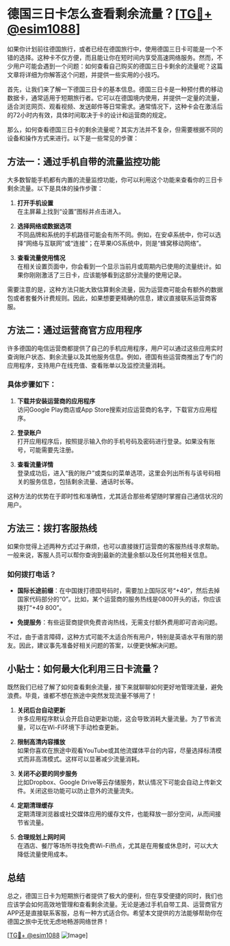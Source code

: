 # 德国三日卡怎么查看剩余流量？[[TG💪+ @esim1088](https://t.me/s/esim1088)]

如果你计划前往德国旅行，或者已经在德国旅行中，使用德国三日卡可能是一个不错的选择。这种卡不仅方便，而且能让你在短时间内享受高速网络服务。然而，不少用户可能会遇到一个问题：如何查看自己购买的德国三日卡剩余的流量呢？这篇文章将详细为你解答这个问题，并提供一些实用的小技巧。

首先，让我们来了解一下德国三日卡的基本信息。德国三日卡是一种预付费的移动数据卡，通常适用于短期旅行者。它可以在德国境内使用，并提供一定量的流量，适合浏览网页、观看视频、发送邮件等日常需求。通常情况下，这种卡会在激活后的72小时内有效，具体时间取决于卡的设计和运营商的规定。

那么，如何查看德国三日卡的剩余流量呢？其实方法并不复杂，但需要根据不同的设备和操作方式来进行。以下是一些常见的步骤：

## 方法一：通过手机自带的流量监控功能

大多数智能手机都有内置的流量监控功能，你可以利用这个功能来查看你的三日卡剩余流量。以下是具体的操作步骤：

1. **打开手机设置**  
   在主屏幕上找到“设置”图标并点击进入。

2. **选择网络或数据选项**  
   不同品牌和系统的手机路径可能会有所不同。例如，在安卓系统中，你可以选择“网络与互联网”或“连接”；在苹果iOS系统中，则是“蜂窝移动网络”。

3. **查看流量使用情况**  
   在相关设置页面中，你会看到一个显示当前月或周期内已使用的流量统计。如果你刚刚激活了三日卡，应该能够看到这部分流量的使用记录。

需要注意的是，这种方法只能大致估算剩余流量，因为运营商可能会有额外的数据包或者套餐外计费规则。因此，如果想要更精确的信息，建议直接联系运营商客服。

## 方法二：通过运营商官方应用程序

许多德国的电信运营商都提供了自己的手机应用程序，用户可以通过这些应用实时查询账户状态、剩余流量以及其他服务信息。例如，德国有些运营商推出了专门的应用程序，支持用户在线充值、查看账单以及监控流量消耗。

### 具体步骤如下：

1. **下载并安装运营商的应用程序**  
   访问Google Play商店或App Store搜索对应运营商的名字，下载官方应用程序。

2. **登录账户**  
   打开应用程序后，按照提示输入你的手机号码及密码进行登录。如果没有账号，可能需要先注册。

3. **查看流量详情**  
   登录成功后，进入“我的账户”或类似的菜单选项，这里会列出所有与该号码相关的服务信息，包括剩余流量、通话时长等。

这种方法的优势在于即时性和准确性，尤其适合那些希望随时掌握自己通信状况的用户。

## 方法三：拨打客服热线

如果你觉得上述两种方式过于麻烦，也可以直接拨打运营商的客服热线寻求帮助。一般来说，客服人员可以帮你查询到最新的流量余额以及任何其他相关信息。

### 如何拨打电话？

- **国际长途前缀**：在中国拨打德国号码时，需要加上国际区号“+49”，然后去掉国家代码部分的“0”。比如，某个运营商的服务热线是0800开头的话，你应该拨打“+49 800”。

- **免提服务**：有些运营商提供免费咨询热线，无需支付额外费用即可咨询问题。

不过，由于语言障碍，这种方式可能不太适合所有用户，特别是英语水平有限的朋友。因此，建议事先准备好相关问题的答案，以便更快解决问题。

## 小贴士：如何最大化利用三日卡流量？

既然我们已经了解了如何查看剩余流量，接下来就聊聊如何更好地管理流量，避免浪费。毕竟，谁都不想在旅途中突然发现流量不够用了！

1. **关闭后台自动更新**  
   许多应用程序默认会开启自动更新功能，这会导致消耗大量流量。为了节省流量，可以在Wi-Fi环境下手动检查更新。

2. **限制高清内容播放**  
   如果你喜欢在旅途中观看YouTube或其他流媒体平台的内容，尽量选择标清模式而非高清模式。这样可以显著减少流量消耗。

3. **关闭不必要的同步服务**  
   比如Dropbox、Google Drive等云存储服务，默认情况下可能会自动上传新文件。关闭这些功能可以防止意外的流量流失。

4. **定期清理缓存**  
   定期清理浏览器或社交媒体应用的缓存文件，也能释放一部分空间，从而间接节省流量。

5. **合理规划上网时间**  
   在酒店、餐厅等场所寻找免费Wi-Fi热点，尤其是在用餐或休息时，可以大大降低流量使用成本。

## 总结

总之，德国三日卡为短期旅行者提供了极大的便利，但在享受便捷的同时，我们也应该学会如何高效地管理和查看剩余流量。无论是通过手机自带工具、运营商官方APP还是直接联系客服，总有一种方式适合你。希望本文提供的方法能够帮助你在德国之旅中无忧无虑地畅游网络世界！

[[TG💪+ @esim1088](https://t.me/s/esim1088) ![Image](https://i.postimg.cc/4NQfJmqS/Snipaste-2025-05-13-00-14-12.png)]